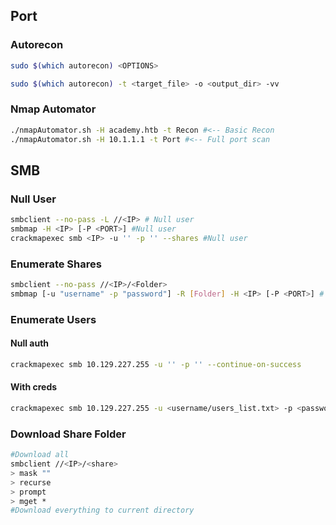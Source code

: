 ## Port

### Autorecon
```bash
sudo $(which autorecon) <OPTIONS>
```
```bash
sudo $(which autorecon) -t <target_file> -o <output_dir> -vv
```

### Nmap Automator
```bash
./nmapAutomator.sh -H academy.htb -t Recon #<-- Basic Recon
./nmapAutomator.sh -H 10.1.1.1 -t Port #<-- Full port scan
```

## SMB

### Null User
```bash
smbclient --no-pass -L //<IP> # Null user
smbmap -H <IP> [-P <PORT>] #Null user
crackmapexec smb <IP> -u '' -p '' --shares #Null user
```

### Enumerate Shares
```bash
smbclient --no-pass //<IP>/<Folder>
smbmap [-u "username" -p "password"] -R [Folder] -H <IP> [-P <PORT>] # Recursive list
```

### Enumerate Users
#### Null auth
```bash
crackmapexec smb 10.129.227.255 -u '' -p '' --continue-on-success
```
#### With creds
```bash
crackmapexec smb 10.129.227.255 -u <username/users_list.txt> -p <password/password_list.txt> --continue-on-success
```

### Download Share Folder
```bash
#Download all
smbclient //<IP>/<share>
> mask ""
> recurse
> prompt
> mget *
#Download everything to current directory
```

